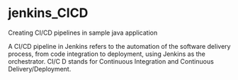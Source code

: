 # jenkins_CICD
Creating CI/CD pipelines in sample java application

A CI/CD pipeline in Jenkins refers to the automation of the software delivery 
process, from code integration to deployment, using Jenkins as the 
orchestrator. CI/C D stands for Continuous Integration and Continuous 
Delivery/Deployment.  
